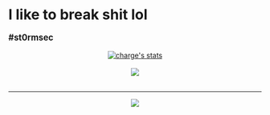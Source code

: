 # I like to break shit lol
<div style='font-size:1.2em'>
	<b>#st0rmsec</b>
	<br>

</div>

<br>

<center>
<a href="https://github.com/scarcest">
  <img align="center" src="https://github-readme-stats.vercel.app/api?username=scarcest&show_icons=true&include_all_commits=true&show_icons=true&title_color=fff&icon_color=79ff97&text_color=9f9f9f&bg_color=151515" alt="charge's stats" />
</a>
<br><br>
<a href="https://github.com/scarcest?tab=repositories">
  <img align="center" src="https://github-readme-stats.vercel.app/api/top-langs/?username=scarcest&langs_count=8&layout=compact&show_icons=true&title_color=fff&icon_color=79ff97&text_color=9f9f9f&bg_color=151515" />
</a>
<br>
<br>
<hr>

<img src="https://komarev.com/ghpvc/?username=scarcest&style=flat-square">

</center>
